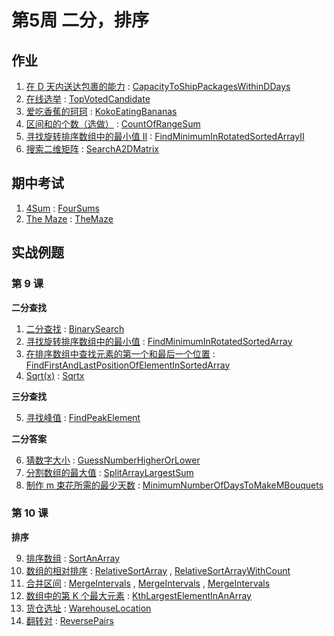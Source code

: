 # 第5周 二分，排序

## 作业

1. [在 D 天内送达包裹的能力](https://leetcode.com/problems/capacity-to-ship-packages-within-d-days/) : [CapacityToShipPackagesWithinDDays](./src/main/java/com/inbetter/homework/algorithm/CapacityToShipPackagesWithinDDays.java)
2. [在线选举](https://leetcode.com/problems/online-election/) : [TopVotedCandidate](./src/main/java/com/inbetter/homework/algorithm/TopVotedCandidate.java)
3. [爱吃香蕉的珂珂](https://leetcode.com/problems/koko-eating-bananas/) : [KokoEatingBananas](./src/main/java/com/inbetter/homework/algorithm/KokoEatingBananas.java)
4. [区间和的个数（选做）](https://leetcode.com/problems/count-of-range-sum/) : [CountOfRangeSum](./src/main/java/com/inbetter/homework/algorithm/CountOfRangeSum.java)
5. [寻找旋转排序数组中的最小值 II](https://leetcode.com/problems/find-minimum-in-rotated-sorted-array-ii/) : [FindMinimumInRotatedSortedArrayII](./src/main/java/com/inbetter/homework/algorithm/FindMinimumInRotatedSortedArrayII.java)
6. [搜索二维矩阵](https://leetcode.com/problems/search-a-2d-matrix/) : [SearchA2DMatrix](./src/main/java/com/inbetter/homework/algorithm/SearchA2DMatrix.java)

## 期中考试

1. [4Sum](https://leetcode.com/problems/4sum) : [FourSums](./src/main/java/com/inbetter/homework/algorithm/FourSums.java)
2. [The Maze](https://cheonhyangzhang.gitbooks.io/leetcode-solutions/content/solutions-451-500/490-the-maze.html) : [TheMaze](./src/main/java/com/inbetter/homework/algorithm/TheMaze.java)

## 实战例题

### 第 9 课

**二分查找**

1. [二分查找](https://leetcode.com/problems/binary-search/) : [BinarySearch](./src/main/java/com/inbetter/homework/algorithm/BinarySearch.java)
2. [寻找旋转排序数组中的最小值](https://leetcode.com/problems/find-minimum-in-rotated-sorted-array/) : [FindMinimumInRotatedSortedArray](./src/main/java/com/inbetter/homework/algorithm/FindMinimumInRotatedSortedArray.java)
3. [在排序数组中查找元素的第一个和最后一个位置](https://leetcode.com/problems/find-first-and-last-position-of-element-in-sorted-array/) : [FindFirstAndLastPositionOfElementInSortedArray](./src/main/java/com/inbetter/homework/algorithm/FindFirstAndLastPositionOfElementInSortedArray.java)
4. [Sqrt(x)](https://leetcode.com/problems/sqrtx/) : [Sqrtx](./src/main/java/com/inbetter/homework/algorithm/Sqrtx.java)

**三分查找**

5. [寻找峰值](https://leetcode.com/problems/find-peak-element/) : [FindPeakElement](./src/main/java/com/inbetter/homework/algorithm/FindPeakElement.java)

**二分答案**

6. [猜数字大小](https://leetcode.com/problems/guess-number-higher-or-lower/) : [GuessNumberHigherOrLower](./src/main/java/com/inbetter/homework/algorithm/GuessNumberHigherOrLower.java)
7. [分割数组的最大值](https://leetcode.com/problems/split-array-largest-sum/) : [SplitArrayLargestSum](./src/main/java/com/inbetter/homework/algorithm/SplitArrayLargestSum.java)
8. [制作 m 束花所需的最少天数](https://leetcode.com/problems/minimum-number-of-days-to-make-m-bouquets/) : [MinimumNumberOfDaysToMakeMBouquets](./src/main/java/com/inbetter/homework/algorithm/MinimumNumberOfDaysToMakeMBouquets.java)

### 第 10 课

**排序**

9. [排序数组](https://leetcode.com/problems/sort-an-array/) : [SortAnArray](./src/main/java/com/inbetter/homework/algorithm/SortAnArray.java)
10. [数组的相对排序](https://leetcode.com/problems/relative-sort-array/) : [RelativeSortArray](./src/main/java/com/inbetter/homework/algorithm/RelativeSortArray.java) , [RelativeSortArrayWithCount](./src/main/java/com/inbetter/homework/algorithm/RelativeSortArrayWithCount.java)
11. [合并区间](https://leetcode.com/problems/merge-intervals/) : [MergeIntervals](./src/main/java/com/inbetter/homework/algorithm/MergeIntervals.java) , [MergeIntervals](./src/main/java/com/inbetter/homework/algorithm/MergeIntervals2.java) , [MergeIntervals](./src/main/java/com/inbetter/homework/algorithm/MergeIntervals3.java)
12. [数组中的第 K 个最大元素](https://leetcode.com/problems/kth-largest-element-in-an-array/) : [KthLargestElementInAnArray](./src/main/java/com/inbetter/homework/algorithm/KthLargestElementInAnArray.java)
13. [货仓选址](https://www.acwing.com/problem/content/description/106/) : [WarehouseLocation](./src/main/java/com/inbetter/homework/algorithm/WarehouseLocation.java)
14. [翻转对](https://leetcode.com/problems/reverse-pairs/) : [ReversePairs](./src/main/java/com/inbetter/homework/algorithm/ReversePairs.java)